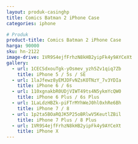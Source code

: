 ```yaml
---
layout: produk-casinghp
title: Comics Batman 2 iPhone Case
categories: iphone

# Produk
product-title: Comics Batman 2 iPhone Case
harga: 90000
sku: hn-2122
image-drive: 1VR9S4ejfFrhzN8kHB2yipFk4y9AYCeXt
gallery:
  - url: 1CECSdxouTgk-yOsmev_yzh5Zv1qiq7Zb
    title: iPhone 5 / 5s / SE
  - url: 1laJfewz8yEMJDFvNZsKOTNzY_7v3YDIa
    title: iPhone 6 / 6s
  - url: 110xgnakbR0UDjVIWT49ts4N5ykmYcQW0
    title: iPhone 6 Plus / 6s Plus
  - url: 1LaLdzHBZk-piFTrMYhWeJ0hl0xhRe6Bh
    title: iPhone 7 / 8
  - url: 1p2ta5BOaRQJK5P25oBRlwV5KeutlZBil
    title: iPhone 7 Plus / 8 Plus
  - url: 1VR9S4ejfFrhzN8kHB2yipFk4y9AYCeXt
    title: iPhone X
---
```

